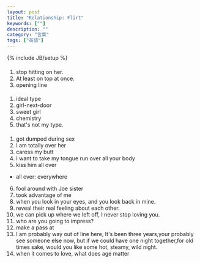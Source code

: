 ```yaml
---
layout: post
title: "Relationship: Flirt"
keywords: [""]
description: ""
category: "言葉"
tags: ["英語"]
---
```

{% include JB/setup %}

####
1. stop hitting on her.
2. At least on top at once.
3. opening line


####
1. ideal type
2. girl-next-door
3. sweet girl
4. chemistry
5. that's not my type.


####
1. got dumped during sex
2. I am totally over her
3. caress my butt
4. I want to take my tongue run over all your body
5. kiss him all over
- all over: everywhere
6. fool around with Joe sister
7. took advantage of me
8. when you look in your eyes, and you look back in mine. 
9. reveal their real feeling about each other.
1. we can pick up where we left off, I never stop loving you.
2. who are you going to impress?
3. make a pass at
4. I am probably way out of line here, It's been three years,your probably see
   someone else now, but if we could have one night together,for old times sake,
   would you like some hot, steamy, wild night.
5. when it comes to love, what does age matter


